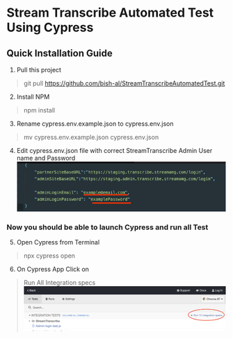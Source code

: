 # Stream Transcribe Automated Test Using Cypress
 

## Quick Installation Guide
1. Pull this project
> git pull https://github.com/bish-al/StreamTranscribeAutomatedTest.git

2. Install NPM  
> npm install

3. Rename cypress.env.example.json to cypress.env.json
> mv cypress.env.example.json cypress.env.json

4. Edit cypress.env.json file with correct StreamTranscribe Admin User name and Password
![alt text](EditLoginDetails.png?raw=true)

### Now you should be able to launch Cypress and run all Test 
5. Open Cypress from Terminal  
> npx cypress open

6. On Cypress App Click on
> Run All Integration specs
![alt text](CypressRunAll.png?raw=true)
